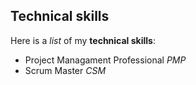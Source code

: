 ## Technical skills

Here is a _list_ of my **technical skills**:

- Project Managament Professional _PMP_
- Scrum Master _CSM_
